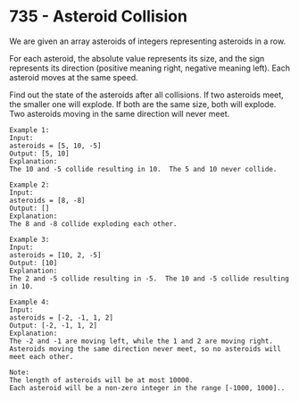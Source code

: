 # 735 - Asteroid Collision

We are given an array asteroids of integers representing asteroids in a row.

For each asteroid, the absolute value represents its size, and the sign represents its direction (positive meaning right, negative meaning left). Each asteroid moves at the same speed.

Find out the state of the asteroids after all collisions. If two asteroids meet, the smaller one will explode. If both are the same size, both will explode. Two asteroids moving in the same direction will never meet.

	Example 1:
	Input: 
	asteroids = [5, 10, -5]
	Output: [5, 10]
	Explanation: 
	The 10 and -5 collide resulting in 10.  The 5 and 10 never collide.
<!-- -->
	Example 2:
	Input: 
	asteroids = [8, -8]
	Output: []
	Explanation: 
	The 8 and -8 collide exploding each other.
<!-- -->
	Example 3:
	Input: 
	asteroids = [10, 2, -5]
	Output: [10]
	Explanation: 
	The 2 and -5 collide resulting in -5.  The 10 and -5 collide resulting in 10.
<!-- -->
	Example 4:
	Input: 
	asteroids = [-2, -1, 1, 2]
	Output: [-2, -1, 1, 2]
	Explanation: 
	The -2 and -1 are moving left, while the 1 and 2 are moving right.
	Asteroids moving the same direction never meet, so no asteroids will meet each other.
<!-- -->
	Note:
	The length of asteroids will be at most 10000.
	Each asteroid will be a non-zero integer in the range [-1000, 1000]..